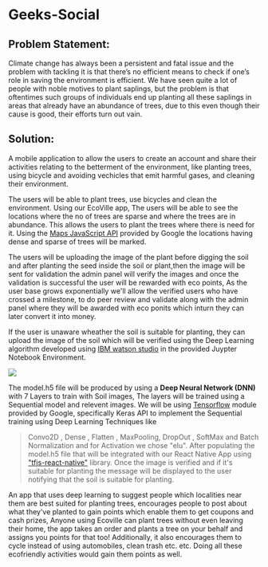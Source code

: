 # Geeks-Social

## Problem Statement:

Climate change has always been a persistent and fatal issue and the problem with tackling it is that there’s no efficient means to check if one’s role in saving the environment is efficient. We have seen quite a lot of people with noble motives to plant saplings, but the problem is that oftentimes such groups of individuals end up planting all these saplings in areas that already have an abundance of trees, due to this even though their cause is good, their efforts turn out vain.

## Solution:

A mobile application to allow the users to create an account and share their activities relating to the betterment of the environment, like planting trees, using bicycle and avoiding vechicles that emit harmful gases, and cleaning their environment.

The users will be able to plant trees, use bicycles and clean the environment. Using our EcoVille app, The users will be able to see the locations where the no of trees are sparse and where the trees are in abundance. This allows the users to plant the trees where there is need for it. Using the [Maps JavaScript API](https://developers.google.com/maps/documentation/javascript/maptypes) provided by Google the locations having dense and sparse of trees will be marked.

The users will be uploading the image of the plant before digging the soil and after planting the seed inside the soil or plant,then the image will be sent for validation the admin panel will verify the images and once the validation is successful the user will be rewarded with eco points, As the user base grows exponentially we'll allow the verified users who have crossed a milestone, to do peer review and validate along with the admin panel where they will be awarded with eco ponits which inturn they can later convert it into money.

If the user is unaware wheather the soil is suitable for planting, they can upload the image of the soil which will be verified using the Deep Learning algorithm developed using [IBM watson studio](https://www.ibm.com/in-en/cloud/watson-studio) in the provided Juypter Notebook Environment.

<img src="https://raw.githubusercontent.com/hareesh-r/Geeks-Social/main/DNN.jpg"/>

The model.h5 file will be produced by using a **Deep Neural Network (DNN)** with 7 Layers to train with Soil images, The layers will be trained using a Sequential model and relevent images. We will be using [Tensorflow](https://www.tensorflow.org/) module provided by Google, specifically Keras API to implement the Sequential training using Deep Learning Techniques like
> Convo2D , Dense , Flatten , MaxPooling, DropOut , SoftMax and Batch Normalization and for Activation we chose "elu".
After populating the model.h5 file that will be integrated with our React Native App using ["tfjs-react-native"](https://www.npmjs.com/package/@tensorflow/tfjs-react-native) library. Once the image is verified and if it's suitable for planting the message will be displayed to the user notifying that the soil is suitable for planting.



An app that uses deep learning to suggest people which localities near them are best suited for planting trees, encourages people to post about what they’ve planted to gain points which enable them to get coupons and cash prizes, Anyone using Ecoville can plant trees without even leaving their home, the app takes an order and plants a tree on your behalf and assigns you points for that too! Additionally, it also encourages them to cycle instead of using automobiles, clean trash etc. etc. Doing all these ecofriendly activities would gain them points as well.
